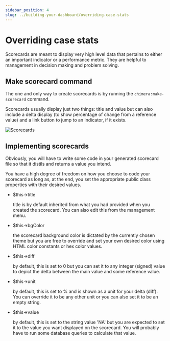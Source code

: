 ```yaml
---
sidebar_position: 4
slug: ../building-your-dashboard/overriding-case-stats
---
```


# Overriding case stats
Scorecards are meant to display very high level data that pertains to either an important indicator or a performance metric. They are helpful to management in decision making and problem solving.

## Make scorecard command
The one and only way to create scorecards is by running the `chimera:make-scorecard` command.

Scorecards usually display just two things: title and value but can also include a delta display (to show percentage of change from a reference value) and a link button to jump to an indicator, if it exists.

![Scorecards](/img/developer/building-your-dashboard/scorecards.png)

## Implementing scorecards
Obviously, you will have to write some code in your generated scorecard file so that it distils and returns a value you intend.

You have a high degree of freedom on how you choose to code your scorecard as long as, at the end, you set the appropriate public class properties with their desired values.

- $this->title

    title is by default inherited from what you had provided when you created the scorecard. You can also edit this from the management menu.

- $this->bgColor

    the scorecard background color is dictated by the currently chosen theme but you are free to override and set your own desired color using HTML color constants or hex color values.

- $this->diff

    by default, this is set to 0 but you can set it to any integer (signed) value to depict the delta between the main value and some reference value.

- $this->unit

    by default, this is set to % and is shown as a unit for your delta (diff). You can override it to be any other unit or you can also set it to be an empty string.

- $this->value

    by default, this is set to the string value 'NA' but you are expected to set it to the value you want displayed on the scorecard. You will probably have to run some database queries to calculate that value.
